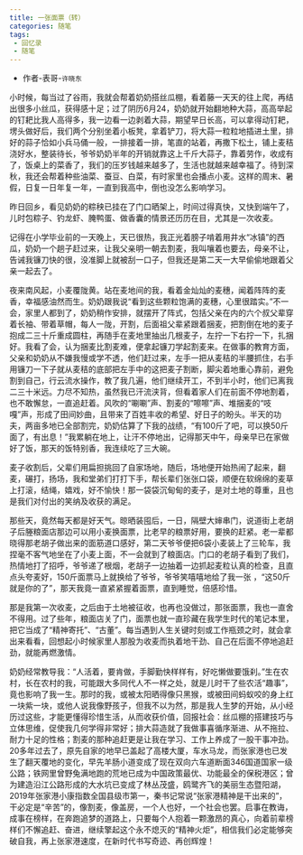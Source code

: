 ```yaml
---
title: 一张面票（转）
categories: 随笔
tags: 
 - 回忆录
 - 随笔
---  
```

 
<Meta/>  
 
* 作者-表哥-`许晓东`

小时候，每当过了谷雨，我就会帮着奶奶搭丝瓜棚，看着藤一天天的往上爬，再结出很多小丝瓜，获得感十足；过了阴历6月24，奶奶就开始翻地种大蒜，高高举起的钉耙比我人高得多，我一边看一边剥着大蒜，期望早日长高，可以拿得动钉耙，塄头做好后，我们两个分别坐着小板凳，拿着铲刀，将大蒜一粒粒地插进土里，排好的蒜子恰如小兵马俑一般，一排接着一排，笔直的站着，再撒下松土，铺上麦秸浇好水，整装待长，爷爷奶奶半年的开销就靠这上千斤大蒜子，靠着劳作，收成有了，饭桌上的菜香了，我们的压岁钱越来越多了，生活也就越来越幸福了。待到深秋，我还会帮着种些油菜、蚕豆、白菜，有时家里也会播点小麦。这样的周末、暑假，日复一日年复一年，一直到我高中，倒也没怎么影响学习。  

昨日回乡，看见奶奶的粽秧已挂在了门口晒架上，时间过得真快，又快到端午了，儿时包粽子、钓龙虾、腌鸭蛋、做香囊的情景还历历在目，尤其是一次收麦。  

记得在小学毕业前的一天晚上，天已很热，我正光着膀子啃着用井水“冰镇”的西瓜，奶奶一个趟子赶过来，让我父亲明一朝去割麦，我叫嚷着也要去，母亲不让，告诫我镰刀快的很，没准脚上就被刮一口子，但我还是第二天一大早偷偷地跟着父亲一起去了。  

夜来南风起，小麦覆陇黄。站在麦地间的我，看着金灿灿的麦穗，闻着阵阵的麦香，幸福感油然而生。奶奶跟我说“看到这些颗粒饱满的麦穗，心里很踏实。”不一会，家里人都到了，奶奶稍作安排，就摆开了阵式，包括父亲在内的六个叔父辈穿着长袖、带着草帽，每人一陇，开割，后面祖父辈紧跟着捆麦，把割倒在地的麦子抱成二三十斤重成圆柱，再随手在麦地里抽出几根麦子，左拧一下右拧一下，扎捆好。我看了会，认为捆麦比割麦难，便拿起镰刀学起割麦来。在做事的教育方面，父亲和奶奶从不嫌我慢或学不透，他们赶过来，左手一把从麦秸的半腰抓住，右手用镰刀一下子就从麦秸的底部把左手中的这把麦子割断，脚尖着地重心靠前，避免割到自己，行云流水操作，教了我几遍，他们继续开工，不到半小时，他们已离我二三十米远。力尽不知热，虽然我已汗流浃背，但看着家人们在前面不停地割着，也不敢懈怠，一直追赶着。风吹的“唰唰”声、割麦的“嚓嚓”声、堆捆麦的“吱嘎”声，形成了田间妙曲，且带来了百姓丰收的希望、好日子的盼头。半天的功夫，两亩多地已全部割完，奶奶估算了下我的战绩，“有100斤了吧，可以换50斤面了，有出息！”我累躺在地上，让汗不停地出，记得那天中午，母亲早已在家做好了饭，那天的饭特别香，我连续吃了三大碗。  

麦子收割后，父辈们用扁担挑回了自家场地，随后，场地便开始热闹了起来，翻麦，碾打，扬场，我和堂弟们打打下手，帮长辈们张张口袋，顺便在软绵绵的麦草上打滚，结绳，嬉戏，好不愉快！那一袋袋沉甸甸的麦子，是对土地的尊重，且也是我们对付出的笑纳及收获的满足。  

那些天，竟然每天都是好天气。晾晒装囤后，一日，隔壁大婶串门，说道街上老胡子后塍粮面店那边可以用小麦换面票，比老早的粮票好用，要换的赶紧。老一辈都晓得那老胡子做出来的面筋道口感好，第二天爷爷便把6袋小麦装上了三轮车，我捏毫不客气地坐在了小麦上面，不一会就到了粮面店。门口的老胡子看到了我们，热情地打了招呼，爷爷递了根烟，老胡子一边抽着一边抓起麦粒认真的检查，且直点头夸麦好，150斤面票马上就换给了爷爷，爷爷笑嘻嘻地给了我一张 ，“这50斤就是你的了”，那天我竟一直紧紧握着面票，直到睡觉，倍感珍惜。  

那是我第一次收麦，之后由于土地被征收，也再也没做过，那张面票，我也一直舍不得用。过了些年，粮面店关了门，面票也就一直珍藏在我学生时代的笔记本里，把它当成了“精神寄托”、“古董”。每当遇到人生关键时刻或工作瓶颈之时，就会拿出来看看，回想起小时候家里人那股为收麦而执着地干劲、自己在后面不停地追赶劲，就能再燃激情。  

奶奶经常教导我：“人活着，要肯做，手脚勤快样样有，好吃懒做要饿刹。”生在农村，长在农村的我，可能跟大多同代人不一样之处，就是儿时干了些农活“趣事”，竟也影响了我一生。那时的我，或被太阳晒得像只黑猴，或被田间蚂蚁咬的身上红一块紫一块，或他人说我像野孩子，但我不以为然，那是我人生梦的开始，从小经历过这些，才能更懂得珍惜生活，从而收获价值，回报社会：丝瓜棚的搭建技巧与立体思维，促使我几何学得非常好；排大蒜造就了我做事喜循序渐进、从不拖拉、耐力十足的性格；割麦的那种追赶更是让我在学习、工作上养成了一股干事冲劲。20多年过去了，原先自家的地早已盖起了高楼大厦，车水马龙，而张家港也已发生了翻天覆地的变化，早先羊肠小道变成了现在双向六车道断面346国道国家一级公路；铁网里曾野兔满地跑的荒地已成为中国政策最优、功能最全的保税港区；曾为建造沿江公路形成的大水坑已变成了林丛茂盛，鸥鹭齐飞的美丽生态暨阳湖，2019年张家港小康指数全国县级市第一，秦书记常说“张家港精神是干出来的”，干必定是“辛苦”的，像割麦，像盖房，一个人也好，一个社会也罢。启事在教诲，成事在榜样，在奔跑追梦的道路上，只要每个人抱着一颗激昂的真心，向着前辈榜样们不懈追赶、奋进，继续擎起这个永不熄灭的“精神火炬”，相信我们必定能够突破自我，再上张家港速度，在新时代书写奇迹、再创辉煌！

